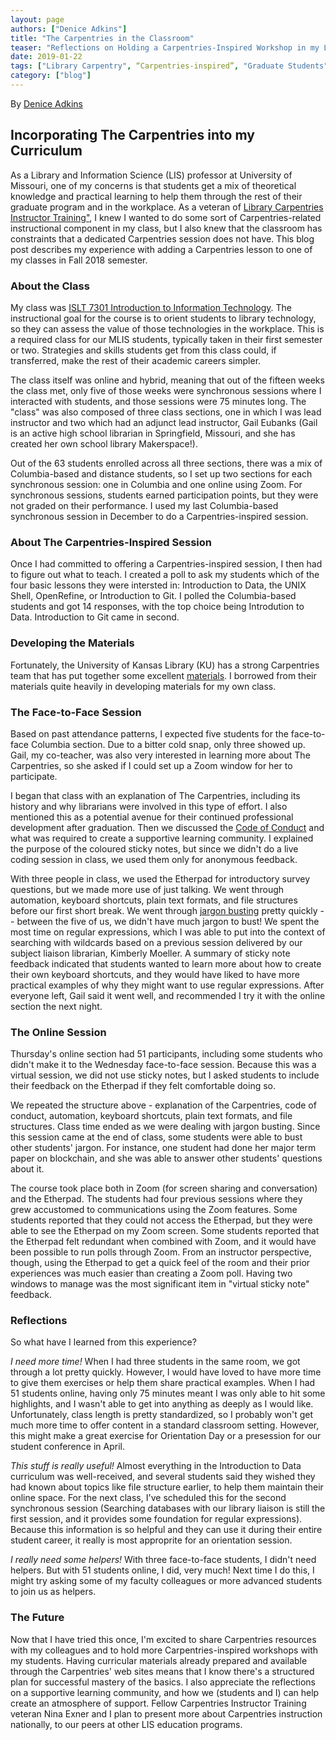 ```yaml
---
layout: page
authors: ["Denice Adkins"]
title: "The Carpentries in the Classroom"
teaser: "Reflections on Holding a Carpentries-Inspired Workshop in my Library and Information Science (LIS) Class"
date: 2019-01-22
tags: ["Library Carpentry", “Carpentries-inspired”, "Graduate Students", “Library and Information Science Curriculum”]
category: ["blog"]
---
```


By [Denice Adkins](mailto:adkinsde@missouri.edu)

## Incorporating The Carpentries into my Curriculum

As a Library and Information Science (LIS) professor at University of Missouri, one of my concerns is that students get a mix of theoretical knowledge and practical learning to help them through the rest of their graduate program and in the workplace. As a veteran of [Library Carpentries Instructor Training"](https://librarycarpentry.org/blog/2018/09/report-from-calgary-workshops/), I knew I wanted to do some sort of Carpentries-related instructional component in my class, but I also knew that the classroom has constraints that a dedicated Carpentries session does not have. This blog post describes my experience with adding a Carpentries lesson to one of my classes in Fall 2018 semester.

### About the Class
My class was [ISLT 7301 Introduction to Information Technology](https://www.coursicle.com/missouri/courses/ISLT/7301/). The instructional goal for the course is to orient students to library technology, so they can assess the value of those technologies in the workplace. This is a required class for our MLIS students, typically taken in their first semester or two. Strategies and skills students get from this class could, if transferred, make the rest of their academic careers simpler. 

The class itself was online and hybrid, meaning that out of the fifteen weeks the class met, only five of those weeks were synchronous sessions where I interacted with students, and those sessions were 75 minutes long. The "class" was also composed of three class sections, one in which I was lead instructor and two which had an adjunct lead instructor, Gail Eubanks (Gail is an active high school librarian in Springfield, Missouri, and she has created her own school library Makerspace!). 

Out of the 63 students enrolled across all three sections, there was a mix of Columbia-based and distance students, so I set up two sections for each synchronous session: one in Columbia and one online using Zoom. For synchronous sessions, students earned participation points, but they were not graded on their performance. I used my last Columbia-based synchronous session in December to do a Carpentries-inspired session. 

### About The Carpentries-Inspired Session
Once I had committed to offering a Carpentries-inspired session, I then had to figure out what to teach. I created a poll to ask my students which of the four basic lessons they were intersted in: Introduction to Data, the UNIX Shell, OpenRefine, or Introduction to Git. I polled the Columbia-based students and got 14 responses, with the top choice being Introdution to Data. Introduction to Git came in second.  

### Developing the Materials
Fortunately, the University of Kansas Library (KU) has a strong Carpentries team that has put together some excellent [materials](https://lib.ku.edu/library-carpentry). I borrowed from their materials quite heavily in developing materials for my own class. 

### The Face-to-Face Session
Based on past attendance patterns, I expected five students for the face-to-face Columbia section. Due to a bitter cold snap, only three showed up. Gail, my co-teacher, was also very interested in learning more about The Carpentries, so she asked if I could set up a Zoom window for her to participate. 

I began that class with an explanation of The Carpentries, including its history and why librarians were involved in this type of effort. I also mentioned this as a potential avenue for their continued professional development after graduation. Then we discussed the [Code of Conduct](https://docs.carpentries.org/topic_folders/policies/code-of-conduct.html) and what was required to create a supportive learning community. I explained the purpose of the coloured sticky notes, but since we didn't do a live coding session in class, we used them only for anonymous feedback. 

With three people in class, we used the Etherpad for introductory survey questions, but we made more use of just talking. We went through automation, keyboard shortcuts, plain text formats, and file structures before our first short break. We went through [jargon busting](https://librarycarpentry.org/lc-data-intro/02-jargon-busting/index.html) pretty quickly -- between the five of us, we didn't have much jargon to bust! We spent the most time on regular expressions, which I was able to put into the context of searching with wildcards based on a previous session delivered by our subject liaison librarian, Kimberly Moeller. A summary of sticky note feedback indicated that students wanted to learn more about how to create their own keyboard shortcuts, and they would have liked to have more practical examples of why they might want to use regular expressions. After everyone left, Gail said it went well, and recommended I try it with the online section the next night. 

### The Online Session
Thursday's online section had 51 participants, including some students who didn't make it to the Wednesday face-to-face session. Because this was a virtual session, we did not use sticky notes, but I asked students to include their feedback on the Etherpad if they felt comfortable doing so. 

We repeated the structure above - explanation of the Carpentries, code of conduct, automation, keyboard shortcuts, plain text formats, and file structures. Class time ended as we were dealing with jargon busting. Since this session came at the end of class, some students were able to bust other students' jargon. For instance, one student had done her major term paper on blockchain, and she was able to answer other students' questions about it.  

The course took place both in Zoom (for screen sharing and conversation) and the Etherpad. The students had four previous sessions where they grew accustomed to communications using the Zoom features. Some students reported that they could not access the Etherpad, but they were able to see the Etherpad on my Zoom screen. Some students reported that the Etherpad felt redundant when combined with Zoom, and it would have been possible to run polls through Zoom. From an instructor perspective, though, using the Etherpad to get a quick feel of the room and their prior experiences was much easier than creating a Zoom poll. Having two windows to manage was the most significant item in "virtual sticky note" feedback. 
 
### Reflections
So what have I learned from this experience? 

*I need more time!* When I had three students in the same room, we got through a lot pretty quickly. However, I would have loved to have more time to give them exercises or help them share practical examples. When I had 51 students online, having only 75 minutes meant I was only able to hit some highlights, and I wasn't able to get into anything as deeply as I would like. Unfortunately, class length is pretty standardized, so I probably won't get much more time to offer content in a standard classroom setting. However, this might make a great exercise for Orientation Day or a presession for our student conference in April. 

*This stuff is really useful!* Almost everything in the Introduction to Data curriculum was well-received, and several students said they wished they had known about topics like file structure earlier, to help them maintain their online space. For the next class, I've scheduled this for the second synchronous session (Searching databases with our library liaison is still the first session, and it provides some foundation for regular expressions). Because this information is so helpful and they can use it during their entire student career, it really is most approprite for an orientation session. 

*I really need some helpers!* With three face-to-face students, I didn't need helpers. But with 51 students online, I did, very much! Next time I do this, I might try asking some of my faculty colleagues or more advanced students to join us as  helpers.  

### The Future
Now that I have tried this once, I'm excited to share Carpentries resources with my colleagues and to hold more Carpentries-inspired workshops with my students. Having curricular materials already prepared and available through the Carpentries' web sites means that I know there's a structured plan for successful mastery of the basics. I also appreciate the reflections on a supportive learning community, and how we (students and I) can help create an atmosphere of support. Fellow Carpentries Instructor Training veteran Nina Exner and I plan to present more about Carpentries instruction nationally, to our peers at other LIS education programs. 
